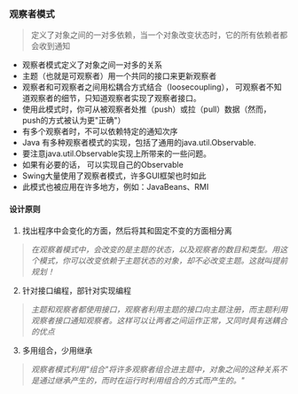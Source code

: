 ### 观察者模式        

> 定义了对象之间的一对多依赖，当一个对象改变状态时，它的所有依赖者都会收到通知

* 观察者模式定义了对象之间一对多的关系
* 主题（也就是可观察者）用一个共同的接口来更新观察者
* 观察者和可观察者之间用松耦合方式结合（loosecoupling）， 可观察者不知道观察者的细节，只知道观察者实现了观察者接口。
* 使用此模式时，你可从被观察者处推（push）或拉（pull）数据（然而，push的方式被认为更"正确"）
* 有多个观察者时，不可以依赖特定的通知次序
* Java 有多种观察者模式的实现，包括了通用的java.util.Observable.
* 要注意java.util.Observable实现上所带来的一些问题。
* 如果有必要的话， 可以实现自己的Observable
* Swing大量使用了观察者模式，许多GUI框架也时如此
* 此模式也被应用在许多地方，例如：JavaBeans、RMI


#### 设计原则
1. 找出程序中会变化的方面，然后将其和固定不变的方面相分离  

> *在观察着模式中，会改变的是主题的状态，以及观察者的数目和类型。用这个模式，你可以改变依赖于主题状态的对象，却不必改变主题。这就叫提前规划！*

2. 针对接口编程，部针对实现编程

> *主题和观察者都使用接口，观察者利用主题的接口向主题注册，而主题利用观察者接口通知观察者。这样可以让两者之间运作正常，又同时具有送耦合的优点*

3. 多用组合，少用继承

> *观察者模式利用"组合"将许多观察者组合进主题中，对象之间的这种关系不是通过继承产生的，而时在运行时利用组合的方式而产生的。"*